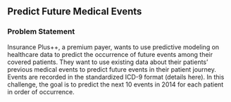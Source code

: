 ## Predict Future Medical Events

### Problem Statement

Insurance Plus++, a premium payer, wants to use predictive modeling on healthcare data to predict the occurrence of future events among their covered patients. 
They want to use existing data about their patients’ previous medical events to predict future events in their patient journey. 
Events are recorded in the standardized ICD-9 format (details here).
In this challenge, the goal is to predict the next 10 events in 2014 for each patient in order of occurrence.